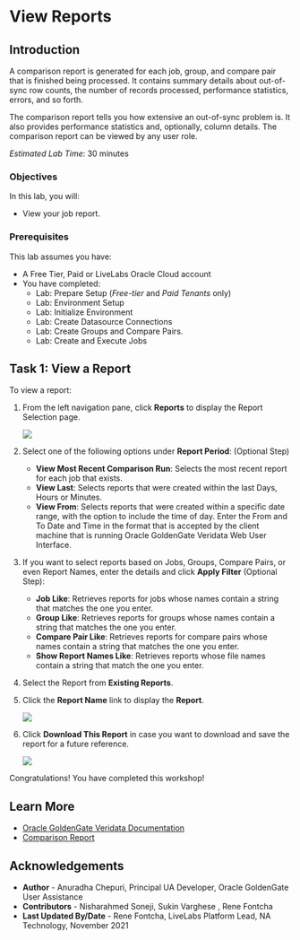 # View Reports

## Introduction
A comparison report is generated for each job, group, and compare pair that is finished being processed. It contains summary details about out-of-sync row counts, the number of records processed, performance statistics, errors, and so forth.

The comparison report tells you how extensive an out-of-sync problem is. It also provides performance statistics and, optionally, column details. The comparison report can be viewed by any user role.

*Estimated Lab Time*: 30 minutes

### Objectives
In this lab, you will:
* View your job report.

### Prerequisites
This lab assumes you have:
- A Free Tier, Paid or LiveLabs Oracle Cloud account
- You have completed:
    * Lab: Prepare Setup (*Free-tier* and *Paid Tenants* only)
    * Lab: Environment Setup
    * Lab: Initialize Environment
    * Lab: Create Datasource Connections
    * Lab: Create Groups and Compare Pairs.
    * Lab: Create and Execute Jobs

## Task 1: View a Report

  To view a report:
1. From the left navigation pane, click **Reports** to display the Report Selection page.

    ![](./images/1-reports-selection.png " ")

2. Select one of the following options under **Report Period**: (Optional Step)

    * **View Most Recent Comparison Run**: Selects the most recent report for each job that exists.
    * **View Last**: Selects reports that were created within the last <n> Days, Hours or Minutes.
    * **View From**: Selects reports that were created within a specific date range, with the option to include the time of day. Enter the From and To Date and Time in the format that is accepted by the client machine that is running Oracle GoldenGate Veridata Web User Interface.

3. If you want to select reports based on Jobs, Groups, Compare Pairs, or even Report Names, enter the details and click **Apply Filter** (Optional Step):

    * **Job Like**: Retrieves reports for jobs whose names contain a string that matches the one you enter.
    * **Group Like**: Retrieves reports for groups whose names contain a string that matches the one you enter.
    * **Compare Pair Like**: Retrieves reports for compare pairs whose names contain a string that matches the one you enter.
    * **Show Report Names Like**: Retrieves reports whose file names contain a string that match the one you enter.

4. Select the Report from **Existing Reports**.

5. Click the **Report Name** link to display the **Report**.

    ![](./images/2-reports-selection-view.png " ")

6. Click **Download This Report** in case you want to download and save the report for a future reference.  

    ![](./images/3-reports-view-download-option.png " ")

Congratulations! You have completed this workshop!

## Learn More
* [Oracle GoldenGate Veridata Documentation](https://docs.oracle.com/en/middleware/goldengate/veridata/12.2.1.4/index.html)
* [Comparison Report](https://docs.oracle.com/en/middleware/goldengate/veridata/12.2.1.4/gvdug/working-jobs.html#GUID-8E57CC45-33E3-4068-8B19-47E222F70BF1)


## Acknowledgements
* **Author** - Anuradha Chepuri, Principal UA Developer, Oracle GoldenGate User Assistance
* **Contributors** -  Nisharahmed Soneji, Sukin Varghese , Rene Fontcha
* **Last Updated By/Date** - Rene Fontcha, LiveLabs Platform Lead, NA Technology, November 2021

